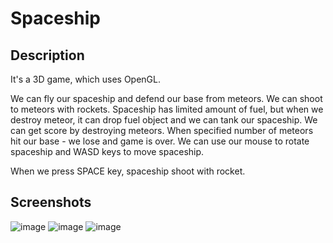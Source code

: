 # Spaceship

## Description

It's a 3D game, which uses OpenGL.

We can fly our spaceship and defend our base from meteors. We can shoot to meteors with rockets.
Spaceship has limited amount of fuel, but when we destroy meteor, it can drop fuel object and we can tank our spaceship.
We can get score by destroying meteors.
When specified number of meteors hit our base - we lose and game is over.
We can use our mouse to rotate spaceship and WASD keys to move spaceship.

When we press SPACE key, spaceship shoot with rocket.

## Screenshots
![image](https://user-images.githubusercontent.com/107147109/186295857-3c6a6ddf-d5fe-4e01-a26d-a578ae2776be.png)
![image](https://user-images.githubusercontent.com/107147109/186295887-cd4f37a7-aa86-4b5b-b768-76eae830cbe0.png)
![image](https://user-images.githubusercontent.com/107147109/186295900-e1a48206-ad17-4791-946d-9e05f82da44a.png)
